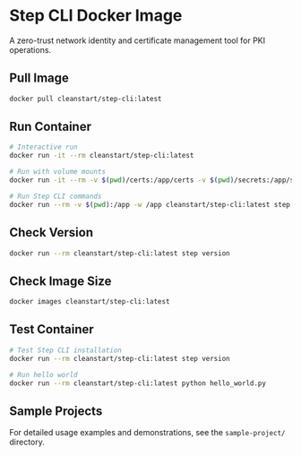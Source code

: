 # Step CLI Docker Image

A zero-trust network identity and certificate management tool for PKI operations.

## Pull Image
```bash
docker pull cleanstart/step-cli:latest
```

## Run Container
```bash
# Interactive run
docker run -it --rm cleanstart/step-cli:latest

# Run with volume mounts
docker run -it --rm -v $(pwd)/certs:/app/certs -v $(pwd)/secrets:/app/secrets cleanstart/step-cli:latest

# Run Step CLI commands
docker run --rm -v $(pwd):/app -w /app cleanstart/step-cli:latest step version
```

## Check Version
```bash
docker run --rm cleanstart/step-cli:latest step version
```

## Check Image Size
```bash
docker images cleanstart/step-cli:latest
```

## Test Container
```bash
# Test Step CLI installation
docker run --rm cleanstart/step-cli:latest step version

# Run hello world
docker run --rm cleanstart/step-cli:latest python hello_world.py
```

## Sample Projects
For detailed usage examples and demonstrations, see the `sample-project/` directory.
